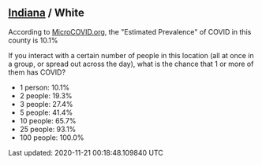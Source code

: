 
## [Indiana](/united-states/indiana) / White

According to [MicroCOVID.org](http://microcovid.org),
the "Estimated Prevalence" of COVID in this county is 10.1%

If you interact with a certain number of people in this location
(all at once in a group, or spread out across the day), what is the chance that
1 or more of them has COVID?

- 1 person: 10.1%
- 2 people: 19.3%
- 3 people: 27.4%
- 5 people: 41.4%
- 10 people: 65.7%
- 25 people: 93.1%
- 100 people: 100.0%

Last updated: 2020-11-21 00:18:48.109840 UTC
